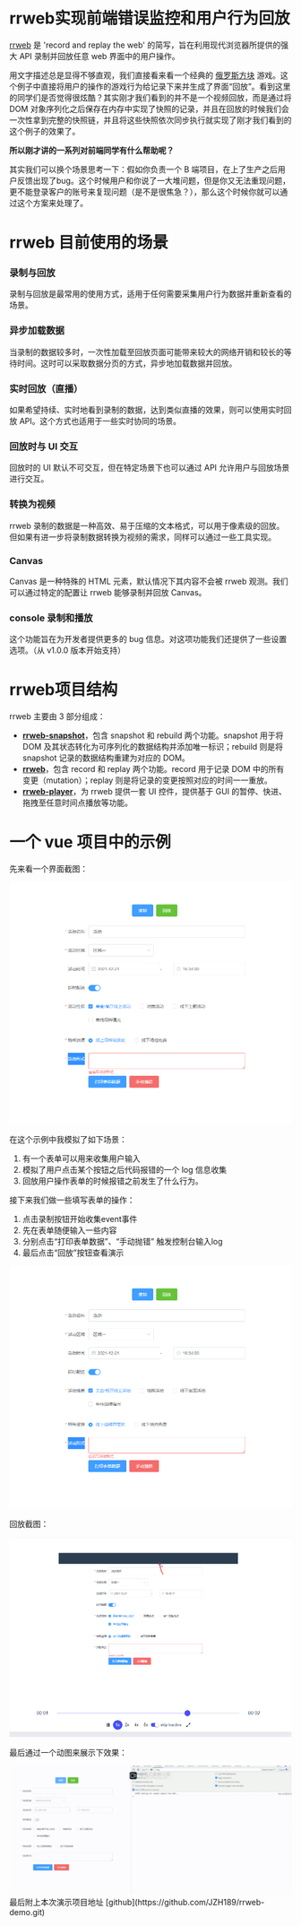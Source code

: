 # rrweb实现前端错误监控和用户行为回放

[rrweb](https://www.rrweb.io/) 是 'record and replay the web' 的简写，旨在利用现代浏览器所提供的强大 API 录制并回放任意 web 界面中的用户操作。

用文字描述总是显得不够直观，我们直接看来看一个经典的 [俄罗斯方块](https://www.rrweb.io/demo/tetris/?lan=zh) 游戏。这个例子中直接将用户的操作的游戏行为给记录下来并生成了界面“回放”。看到这里的同学们是否觉得很炫酷？其实刚才我们看到的并不是一个视频回放，而是通过将 DOM 对象序列化之后保存在内存中实现了快照的记录，并且在回放的时候我们会一次性拿到完整的快照链，并且将这些快照依次同步执行就实现了刚才我们看到的这个例子的效果了。

**所以刚才讲的一系列对前端同学有什么帮助呢？**

其实我们可以换个场景思考一下：假如你负责一个 B 端项目，在上了生产之后用户反馈出现了bug。这个时候用户和你说了一大堆问题，但是你又无法重现问题，更不能登录客户的账号来复现问题（是不是很焦急？），那么这个时候你就可以通过这个方案来处理了。

# rrweb 目前使用的场景

### 录制与回放

录制与回放是最常用的使用方式，适用于任何需要采集用户行为数据并重新查看的场景。

### 异步加载数据

当录制的数据较多时，一次性加载至回放页面可能带来较大的网络开销和较长的等待时间。这时可以采取数据分页的方式，异步地加载数据并回放。

### 实时回放（直播）

如果希望持续、实时地看到录制的数据，达到类似直播的效果，则可以使用实时回放 API。这个方式也适用于一些实时协同的场景。

### 回放时与 UI 交互

回放时的 UI 默认不可交互，但在特定场景下也可以通过 API 允许用户与回放场景进行交互。

### 转换为视频

rrweb 录制的数据是一种高效、易于压缩的文本格式，可以用于像素级的回放。但如果有进一步将录制数据转换为视频的需求，同样可以通过一些工具实现。

### Canvas

Canvas 是一种特殊的 HTML 元素，默认情况下其内容不会被 rrweb 观测。我们可以通过特定的配置让 rrweb 能够录制并回放 Canvas。

### console 录制和播放

这个功能旨在为开发者提供更多的 bug 信息。对这项功能我们还提供了一些设置选项。（从 v1.0.0 版本开始支持）

# rrweb项目结构

rrweb 主要由 3 部分组成：

- **[rrweb-snapshot](https://github.com/rrweb-io/rrweb/tree/master/packages/rrweb-snapshot/)**，包含 snapshot 和 rebuild 两个功能。snapshot 用于将 DOM 及其状态转化为可序列化的数据结构并添加唯一标识；rebuild 则是将 snapshot 记录的数据结构重建为对应的 DOM。
- **[rrweb](https://github.com/rrweb-io/rrweb)**，包含 record 和 replay 两个功能。record 用于记录 DOM 中的所有变更（mutation）；replay 则是将记录的变更按照对应的时间一一重放。
- **[rrweb-player](https://github.com/rrweb-io/rrweb/tree/master/packages/rrweb-player/)**，为 rrweb 提供一套 UI 控件，提供基于 GUI 的暂停、快进、拖拽至任意时间点播放等功能。

# 一个 vue 项目中的示例

先来看一个界面截图：

<img src="src/assets/demo1.png">

在这个示例中我模拟了如下场景：

1. 有一个表单可以用来收集用户输入
2. 模拟了用户点击某个按钮之后代码报错的一个 log 信息收集
3. 回放用户操作表单的时候报错之前发生了什么行为。

接下来我们做一些填写表单的操作：

1. 点击录制按钮开始收集event事件
2. 先在表单随便输入一些内容
3. 分别点击“打印表单数据”、“手动抛错” 触发控制台输入log
4. 最后点击“回放”按钮查看演示

<img src="src/assets/demo1.png">

回放截图：

<img src="src/assets/demo2.png">

最后通过一个动图来展示下效果：

<img src="src/assets/demo3.gif">
最后附上本次演示项目地址 [github](https://github.com/JZH189/rrweb-demo.git)
